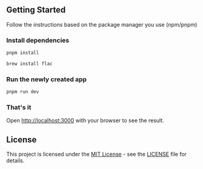 ## Getting Started

Follow the instructions based on the package manager you use (npm/pnpm)

### Install dependencies


```bash
pnpm install
```

```bash
brew install flac
```

### Run the newly created app

```bash
pnpm run dev
```

### That's it

Open [http://localhost:3000](http://localhost:3000) with your browser to see the result.

## License

This project is licensed under the [MIT License](https://opensource.org/licenses/MIT) - see the [LICENSE](LICENSE) file for details.
